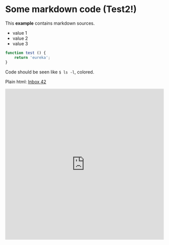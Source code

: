 # Some markdown code (Test2!)

This **example** contains markdown sources.

* value 1
* value 2
* value 3

```javascript
function test () {
    return 'eureka';
}
```

Code should be seen like `$ ls -l`, colored.

Plain html: <a href="#">Inbox <span class="badge">42</span></a>

<iframe
    src="https://embed.plnkr.co/plunk/8zJwfnJ5hZtCXUCT4OCx"
    frameborder="0"
    width="100%"
    height="480px">
</iframe>

